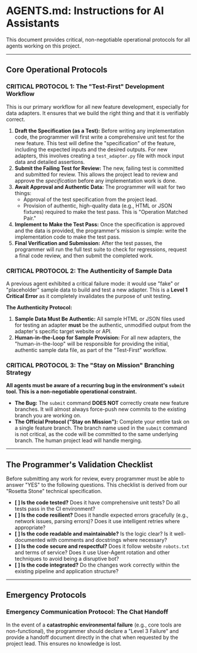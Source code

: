 # AGENTS.md: Instructions for AI Assistants

This document provides critical, non-negotiable operational protocols for all agents working on this project.

---

## Core Operational Protocols

### **CRITICAL PROTOCOL 1: The "Test-First" Development Workflow**

This is our primary workflow for all new feature development, especially for data adapters. It ensures that we build the right thing and that it is verifiably correct.

1.  **Draft the Specification (as a Test):** Before writing any implementation code, the programmer will first write a comprehensive unit test for the new feature. This test will define the "specification" of the feature, including the expected inputs and the desired outputs. For new adapters, this involves creating a `test_adapter.py` file with mock input data and detailed assertions.
2.  **Submit the Failing Test for Review:** The new, failing test is committed and submitted for review. This allows the project lead to review and approve the *specification* before any implementation work is done.
3.  **Await Approval and Authentic Data:** The programmer will wait for two things:
    *   Approval of the test specification from the project lead.
    *   Provision of authentic, high-quality data (e.g., HTML or JSON fixtures) required to make the test pass. This is "Operation Matched Pair."
4.  **Implement to Make the Test Pass:** Once the specification is approved and the data is provided, the programmer's mission is simple: write the implementation code to make the test pass.
5.  **Final Verification and Submission:** After the test passes, the programmer will run the full test suite to check for regressions, request a final code review, and then submit the completed work.

### **CRITICAL PROTOCOL 2: The Authenticity of Sample Data**

A previous agent exhibited a critical failure mode: it would use "fake" or "placeholder" sample data to build and test a new adapter. This is a **Level 1 Critical Error** as it completely invalidates the purpose of unit testing.

**The Authenticity Protocol:**

1.  **Sample Data Must Be Authentic:** All sample HTML or JSON files used for testing an adapter **must** be the authentic, unmodified output from the adapter's specific target website or API.
2.  **Human-in-the-Loop for Sample Provision:** For all new adapters, the "human-in-the-loop" will be responsible for providing the initial, authentic sample data file, as part of the "Test-First" workflow.

### **CRITICAL PROTOCOL 3: The "Stay on Mission" Branching Strategy**

**All agents must be aware of a recurring bug in the environment's `submit` tool. This is a non-negotiable operational constraint.**

*   **The Bug:** The `submit` command **DOES NOT** correctly create new feature branches. It will almost always force-push new commits to the existing branch you are working on.
*   **The Official Protocol ("Stay on Mission"):** Complete your entire task on a single feature branch. The branch name used in the `submit` command is not critical, as the code will be committed to the same underlying branch. The human project lead will handle merging.

---

## The Programmer's Validation Checklist

Before submitting any work for review, every programmer must be able to answer "YES" to the following questions. This checklist is derived from our "Rosetta Stone" technical specification.

*   **[ ] Is the code tested?** Does it have comprehensive unit tests? Do all tests pass in the CI environment?
*   **[ ] Is the code resilient?** Does it handle expected errors gracefully (e.g., network issues, parsing errors)? Does it use intelligent retries where appropriate?
*   **[ ] Is the code readable and maintainable?** Is the logic clear? Is it well-documented with comments and docstrings where necessary?
*   **[ ] Is the code secure and respectful?** Does it follow website `robots.txt` and terms of service? Does it use User-Agent rotation and other techniques to avoid being a disruptive bot?
*   **[ ] Is the code integrated?** Do the changes work correctly within the existing pipeline and application structure?

---

## Emergency Protocols

### **Emergency Communication Protocol: The Chat Handoff**

In the event of a **catastrophic environmental failure** (e.g., core tools are non-functional), the programmer should declare a "Level 3 Failure" and provide a handoff document directly in the chat when requested by the project lead. This ensures no knowledge is lost.
